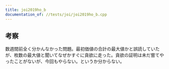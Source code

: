 ```yaml
---
title: joi2019ho_b
documentation_of: //tests/joi/joi2019ho_b.cpp
---
```

## 考察
数週間前全く分かんなかった問題。最初価値の合計の最大値かと誤読していたが、枚数の最大値と聞いてなぜかすぐに貪欲に走った。貪欲の証明は未だ嘗てやったことがないが、今回もやらない。というか分からない。
